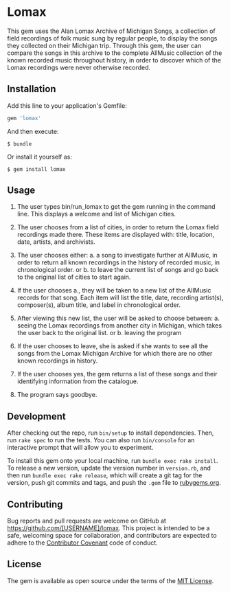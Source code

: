 # Lomax
This gem uses the Alan Lomax Archive of Michigan Songs, a collection of field recordings of folk music sung by regular people, to display the songs they collected on their Michigan trip. Through this gem, the user can compare the songs in this archive to the complete AllMusic collection of the known recorded music throughout history, in order to discover which of the Lomax recordings were never otherwise recorded. 

## Installation

Add this line to your application's Gemfile:

```ruby
gem 'lomax'
```

And then execute:

    $ bundle

Or install it yourself as:

    $ gem install lomax

## Usage

1. The user types bin/run_lomax to get the gem running in the command line. This displays a welcome and list of Michigan cities.

2. The user chooses from a list of cities, in order to return the Lomax field recordings made there.
  These items are displayed with: title, location, date, artists, and archivists.

3. The user chooses either:
    a. a song to investigate further at AllMusic, in order to return all known recordings in the history of recorded music, in chronological order.
    or 
    b. to leave the current list of songs and go back to the original list of cities to start again.

4. If the user chooses a., they will be taken to a new list of the AllMusic records for that song. Each item will list the     title, date, recording artist(s), composer(s), album title, and label in chronological order.

5. After viewing this new list, the user will be asked to choose between:
    a. seeing the Lomax recordings from another city in Michigan, which takes the user back to the original list.
    or
    b. leaving the program

6. If the user chooses to leave, she is asked if she wants to see all the songs from the Lomax Michigan Archive for which there are no other known recordings in history. 

7. If the user chooses yes, the gem returns a list of these songs and their identifying information from the catalogue.

8. The program says goodbye.



## Development

After checking out the repo, run `bin/setup` to install dependencies. Then, run `rake spec` to run the tests. You can also run `bin/console` for an interactive prompt that will allow you to experiment.

To install this gem onto your local machine, run `bundle exec rake install`. To release a new version, update the version number in `version.rb`, and then run `bundle exec rake release`, which will create a git tag for the version, push git commits and tags, and push the `.gem` file to [rubygems.org](https://rubygems.org).

## Contributing

Bug reports and pull requests are welcome on GitHub at https://github.com/[USERNAME]/lomax. This project is intended to be a safe, welcoming space for collaboration, and contributors are expected to adhere to the [Contributor Covenant](http://contributor-covenant.org) code of conduct.


## License

The gem is available as open source under the terms of the [MIT License](http://opensource.org/licenses/MIT).

